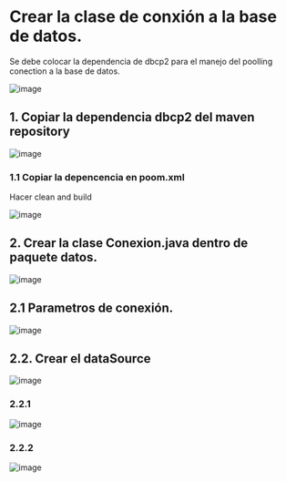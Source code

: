 # Crear la clase de conxión a la base de datos.

Se debe colocar la dependencia de dbcp2 para el manejo del poolling conection a la base de datos. 

![image](https://user-images.githubusercontent.com/31961588/192671209-8bb5e3d4-d98f-498f-98b5-8d160e74bebf.png)


## 1. Copiar la dependencia dbcp2 del maven repository

![image](https://user-images.githubusercontent.com/31961588/192671293-deb3b5ce-3277-4827-a6b6-54f1c12eca85.png)


### 1.1 Copiar la depencencia en poom.xml

Hacer clean and build

![image](https://user-images.githubusercontent.com/31961588/192671645-814d5d97-f22b-4ee9-93e7-4c9efec905cf.png)


## 2. Crear la clase Conexion.java dentro de paquete datos.

![image](https://user-images.githubusercontent.com/31961588/192671932-421f2bf0-cd72-40e5-baa2-1d140c0f14b2.png)


## 2.1 Parametros de conexión.

![image](https://user-images.githubusercontent.com/31961588/192673281-e498b2b3-25da-44b5-af55-f7d07fa6bb15.png)


## 2.2. Crear el dataSource

![image](https://user-images.githubusercontent.com/31961588/192674306-f724041c-eb55-4e12-8cdf-be928cc8d940.png)

### 2.2.1

![image](https://user-images.githubusercontent.com/31961588/192675318-dc7e5d31-a269-4056-8675-9895cf5b67d4.png)

### 2.2.2 

![image](https://user-images.githubusercontent.com/31961588/192675352-d3568750-f42b-4763-b1fd-03223acdf5fa.png)


